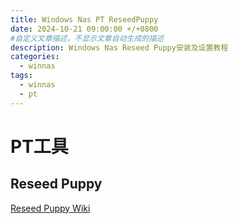 ```yaml
---
title: Windows Nas PT ReseedPuppy
date: 2024-10-21 09:00:00 +/+0800
#自定义文章描述，不显示文章自动生成的描述
description: Windows Nas Reseed Puppy安装及设置教程
categories:
  - winnas
tags:
  - winnas
  - pt
---
```


# PT工具
## Reseed Puppy
[Reseed Puppy Wiki](https://zxfsadly.gitee.io/reseed-puppy-wiki/)

